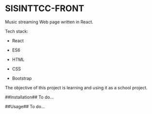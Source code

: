 # SISINTTCC-FRONT #

Music streaming Web page written in React.

Tech stack:

* React

* ES6

* HTML

* CSS

* Bootstrap




The objective of this project is learning and using it as a school project.

##Installation##
To do...

##Usage##
To do...